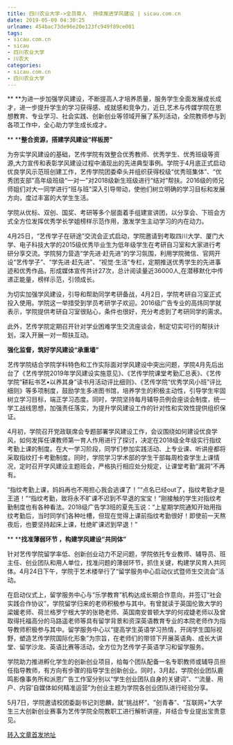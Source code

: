 ```yaml
---
title: 四川农业大学->全员育人  持续推进学风建设 | sicau.com.cn
date: 2019-05-09 04:30:25
urlname: 454bac73de96e20e123fc949f89ce081
tags: 
- sicau.com.cn
- sicau
- 四川农业大学
- 川农大
categories:
- sicau.com.cn
- 四川农业大学
---
```



** **为进一步加强学风建设，不断提高人才培养质量，服务学生全面发展成长成才，进一步提升学生的学习获得感、成就感和竞争力，近日,艺术与传媒学院在思想教育、专业学习、社会实践、创新创业等领域开展了系列活动，全院教师参与到各项工作中，全心助力学生成长成才。

** ****整合资源，搭建学风建设“样板房”**

为夯实学风建设的基础，艺传学院有效整合优秀教师、优秀学生、优秀班级等资源,大力宣传和表彰学风建设过程中涌现出的先进典型事例。学院于4月底正式启动优良学风示范班创建工作，艺传学院团委牵头并组织获得校级“优秀班集体”、“优秀团支部”高年级班级“一对一”对2018级新生班级进行“结对”帮扶。2016级的师兄师姐们对大一同学进行“班与班”深入引导带动，使他们树立明确的学习目标和发展方向，度过丰富的大学生生活。

学院从优标、双创、国奖、考研等多个层面着手组建宣讲团，以分享会、下班会方式全方位发挥优秀学长学姐榜样示范作用，激发学生主动学习的内在动力。

4月25日，“艺传学子在研途”交流会正式启动，学院邀请到考取四川大学、厦门大学、电子科技大学的2015级优秀毕业生为低年级学生在考研自习室和大家进行考研分享交流。学院努力营造“学先进·赶先进”的学习氛围，利用学院微信、官网开设“艺传学子”、“学先进·赶先进”、“视觉·生活”专栏，定期推送优秀学生的先进事迹和优秀作品，形成媒体宣传共计27次，总计阅读量近36000人,在潜移默化中传递正能量，榜样示范，引领成长。

为切实加强学风建设，引导和帮助同学考研备战，4月2日，学院考研自习室正式投入使用。学院这一举措受到学员考研学子欢迎。2016级广告专业的高炜同学就表示，学院提供考研自习室很贴心，条件也很好，充分考虑到了考研同学的需求。

此外，艺传学院定期召开针对学业困难学生交流座谈会，制定切实可行的帮扶计划，深入开展一对一帮扶互动。

**强化监督，筑好学风建设“承重墙”**

艺传学院结合学院学科特色和工作实际面对学风建设中突出问题，学院4月先后出台了《艺传学院2019年学风建设实施意见》、《艺传学院课堂考勤汇总表》、《艺传学院“耕耘书艺•以养其身”读书月活动评比细则》、《艺传学院“优秀学风小班”评比细则》等多项制度，鼓励学生多进图书馆，培养学生的积极主动性，引导学生牢固树立学习目标，端正学习态度。同时，学院坚持每月辅导员例会座谈会制度，统一学工战线思想，加强责任落实，为提升学风建设工作的针对性和实效性提供组织保证。

4月初，学院召开党政联席会专题部署学风建设工作，会议围绕如何建设优良学风，如何发挥任课教师第一育人作用进行了探讨，决定在2018级全年级实行指纹考勤上课的制度。在大一学习阶段，同学们参加实践活动、上专业课、听讲座都将采取指纹打卡考勤制度。同时，学院学习学术部的学生干部每周检查学生上课情况，定时召开学风建设主题班会，严格执行相应处分规定，让课堂考勤“漏洞”不再有。

“指纹考勤上课，妈妈再也不用担心我会逃课了！”“点名已经out了，指纹考勤才是王道！”“指纹考勤，致将永不旷课不迟到不早退的宝宝！”刚接触的学生对指纹考勤制度也有各种看法。2018级广告学3班的夏先玉说：“上星期学院通知开始用指纹考勤后，当时同学们各种吐槽，但现在觉得上课前指纹考勤很好！即使前一天熬夜后，也要坚持起床上课，杜绝旷课迟到早退！”

** ****找准薄弱环节 ，构建学风建设“共同体”**

针对艺传学院留学率低、创新创业动力不足问题，学院依托专业教师、辅导员、班主任、创业团队和用人单位，找准问题的薄弱环节，抓住关键，构建学风育人共同体。4月24日下午，学院于艺术楼举行了“留学服务中心启动仪式暨师生交流会”活动。

在启动仪式上，留学服务中心与“乐学教育”机构达成长期合作意向，并签订“社会实践合作协议”，学院留学归来的老师积极参与其中。有曾就读于英国伦敦大学的梁媛老师、荷兰格罗宁根大学的张艳老师、英国南安普顿大学的何戎婕老师以及曾取得托福高分的马路遥老师等具有留学背景和资深英语教育专业的本院老师作为指导教师积极参与其中。留学服务中心以“提高学生英语学习热情，开阔学生国际视野，塑造艺传学院国际化形象”为宗旨，在老师们的带领下开展英语角、成长大讲堂、留学沙龙、英语比赛等活动，全方位为艺传学子英语学习和留学服务。

学院助力推进孵化学生的创新创业项目，给每个团队配备一名专职教师或辅导员担任指导教师，有方向有步骤的指导学生创新创业。同时，3月起，学院创业团队鹿鸣影像事务所和派恩广告工作室分别以“学生创业团队自身的关键词”、“‘流量、用户、内容’自媒体如何精准运营”为创业主题为学院各创业团队进行经验分享。

5月7日，学院邀请校团委副书记刘思麟，就“挑战杯”、“创青春”、“互联网+”大学生三大创新创业赛事为艺传学院全院教职工进行解析讲座，并结合专业提出宝贵意见。





[转入文章首发地址](https://news.sicau.edu.cn/info/1078/51081.htm)